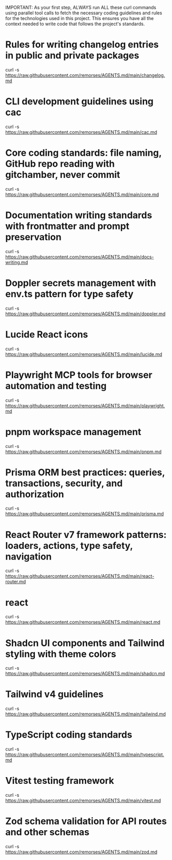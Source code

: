 IMPORTANT: As your first step, ALWAYS run ALL these curl commands using parallel tool calls to fetch the necessary coding guidelines and rules for the technologies used in this project.
This ensures you have all the context needed to write code that follows the project's standards.

# Rules for writing changelog entries in public and private packages
curl -s https://raw.githubusercontent.com/remorses/AGENTS.md/main/changelog.md

# CLI development guidelines using cac
curl -s https://raw.githubusercontent.com/remorses/AGENTS.md/main/cac.md

# Core coding standards: file naming, GitHub repo reading with gitchamber, never commit
curl -s https://raw.githubusercontent.com/remorses/AGENTS.md/main/core.md

# Documentation writing standards with frontmatter and prompt preservation
curl -s https://raw.githubusercontent.com/remorses/AGENTS.md/main/docs-writing.md

# Doppler secrets management with env.ts pattern for type safety
curl -s https://raw.githubusercontent.com/remorses/AGENTS.md/main/doppler.md

# Lucide React icons
curl -s https://raw.githubusercontent.com/remorses/AGENTS.md/main/lucide.md

# Playwright MCP tools for browser automation and testing
curl -s https://raw.githubusercontent.com/remorses/AGENTS.md/main/playwright.md

# pnpm workspace management
curl -s https://raw.githubusercontent.com/remorses/AGENTS.md/main/pnpm.md

# Prisma ORM best practices: queries, transactions, security, and authorization
curl -s https://raw.githubusercontent.com/remorses/AGENTS.md/main/prisma.md

# React Router v7 framework patterns: loaders, actions, type safety, navigation
curl -s https://raw.githubusercontent.com/remorses/AGENTS.md/main/react-router.md

# react
curl -s https://raw.githubusercontent.com/remorses/AGENTS.md/main/react.md

# Shadcn UI components and Tailwind styling with theme colors
curl -s https://raw.githubusercontent.com/remorses/AGENTS.md/main/shadcn.md

# Tailwind v4 guidelines
curl -s https://raw.githubusercontent.com/remorses/AGENTS.md/main/tailwind.md

# TypeScript coding standards
curl -s https://raw.githubusercontent.com/remorses/AGENTS.md/main/typescript.md

# Vitest testing framework
curl -s https://raw.githubusercontent.com/remorses/AGENTS.md/main/vitest.md

# Zod schema validation for API routes and other schemas
curl -s https://raw.githubusercontent.com/remorses/AGENTS.md/main/zod.md
